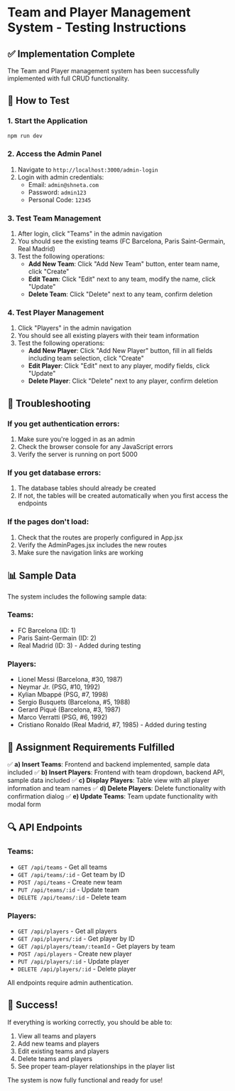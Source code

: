 # Team and Player Management System - Testing Instructions

## ✅ Implementation Complete

The Team and Player management system has been successfully implemented with full CRUD functionality.

## 🚀 How to Test

### 1. Start the Application
```bash
npm run dev
```

### 2. Access the Admin Panel
1. Navigate to `http://localhost:3000/admin-login`
2. Login with admin credentials:
   - Email: `admin@shneta.com`
   - Password: `admin123`
   - Personal Code: `12345`

### 3. Test Team Management
1. After login, click "Teams" in the admin navigation
2. You should see the existing teams (FC Barcelona, Paris Saint-Germain, Real Madrid)
3. Test the following operations:
   - **Add New Team**: Click "Add New Team" button, enter team name, click "Create"
   - **Edit Team**: Click "Edit" next to any team, modify the name, click "Update"
   - **Delete Team**: Click "Delete" next to any team, confirm deletion

### 4. Test Player Management
1. Click "Players" in the admin navigation
2. You should see all existing players with their team information
3. Test the following operations:
   - **Add New Player**: Click "Add New Player" button, fill in all fields including team selection, click "Create"
   - **Edit Player**: Click "Edit" next to any player, modify fields, click "Update"
   - **Delete Player**: Click "Delete" next to any player, confirm deletion

## 🔧 Troubleshooting

### If you get authentication errors:
1. Make sure you're logged in as an admin
2. Check the browser console for any JavaScript errors
3. Verify the server is running on port 5000

### If you get database errors:
1. The database tables should already be created
2. If not, the tables will be created automatically when you first access the endpoints

### If the pages don't load:
1. Check that the routes are properly configured in App.jsx
2. Verify the AdminPages.jsx includes the new routes
3. Make sure the navigation links are working

## 📊 Sample Data

The system includes the following sample data:

### Teams:
- FC Barcelona (ID: 1)
- Paris Saint-Germain (ID: 2)
- Real Madrid (ID: 3) - Added during testing

### Players:
- Lionel Messi (Barcelona, #30, 1987)
- Neymar Jr. (PSG, #10, 1992)
- Kylian Mbappé (PSG, #7, 1998)
- Sergio Busquets (Barcelona, #5, 1988)
- Gerard Piqué (Barcelona, #3, 1987)
- Marco Verratti (PSG, #6, 1992)
- Cristiano Ronaldo (Real Madrid, #7, 1985) - Added during testing

## 🎯 Assignment Requirements Fulfilled

✅ **a) Insert Teams**: Frontend and backend implemented, sample data included
✅ **b) Insert Players**: Frontend with team dropdown, backend API, sample data included
✅ **c) Display Players**: Table view with all player information and team names
✅ **d) Delete Players**: Delete functionality with confirmation dialog
✅ **e) Update Teams**: Team update functionality with modal form

## 🔍 API Endpoints

### Teams:
- `GET /api/teams` - Get all teams
- `GET /api/teams/:id` - Get team by ID
- `POST /api/teams` - Create new team
- `PUT /api/teams/:id` - Update team
- `DELETE /api/teams/:id` - Delete team

### Players:
- `GET /api/players` - Get all players
- `GET /api/players/:id` - Get player by ID
- `GET /api/players/team/:teamId` - Get players by team
- `POST /api/players` - Create new player
- `PUT /api/players/:id` - Update player
- `DELETE /api/players/:id` - Delete player

All endpoints require admin authentication.

## 🎉 Success!

If everything is working correctly, you should be able to:
1. View all teams and players
2. Add new teams and players
3. Edit existing teams and players
4. Delete teams and players
5. See proper team-player relationships in the player list

The system is now fully functional and ready for use!
